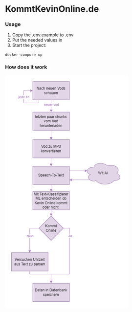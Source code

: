 # KommtKevinOnline.de

### Usage
1. Copy the .env.example to .env
2. Put the needed values in
3. Start the project:
```
docker-compose up
```

### How does it work
![image](docs/flow.png)